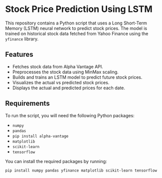 # Stock Price Prediction Using LSTM

This repository contains a Python script that uses a Long Short-Term Memory (LSTM) neural network to predict stock prices. The model is trained on historical stock data fetched from Yahoo Finance using the `yfinance` library.

## Features

- Fetches stock data from Alpha Vantage API.
- Preprocesses the stock data using MinMax scaling.
- Builds and trains an LSTM model to predict future stock prices.
- Visualizes the actual vs predicted stock prices.
- Displays the actual and predicted prices for each date.

## Requirements

To run the script, you will need the following Python packages:

- `numpy`
- `pandas`
- `pip install alpha-vantage`
- `matplotlib`
- `scikit-learn`
- `tensorflow`

You can install the required packages by running:

```bash
pip install numpy pandas yfinance matplotlib scikit-learn tensorflow




